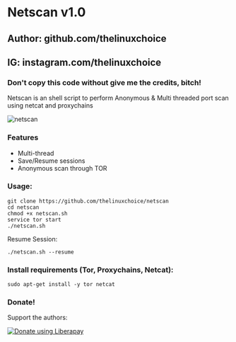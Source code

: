 # Netscan v1.0
## Author: github.com/thelinuxchoice
## IG: instagram.com/thelinuxchoice
### Don't copy this code without give me the credits, bitch! 

Netscan is an shell script to perform Anonymous & Multi threaded port scan using netcat and proxychains 

![netscan](https://user-images.githubusercontent.com/34893261/39967102-57501cd8-568c-11e8-8d97-7c031947cc3f.png)

### Features
- Multi-thread
- Save/Resume sessions
- Anonymous scan through TOR
### Usage:
```
git clone https://github.com/thelinuxchoice/netscan
cd netscan
chmod +x netscan.sh
service tor start
./netscan.sh
```
Resume Session:
```
./netscan.sh --resume
```
### Install requirements (Tor, Proxychains, Netcat):

```
sudo apt-get install -y tor netcat
```

### Donate!
Support the authors:

<noscript><a href="https://liberapay.com/thelinuxchoice/donate"><img alt="Donate using Liberapay" src="https://liberapay.com/assets/widgets/donate.svg"></a></noscript>
